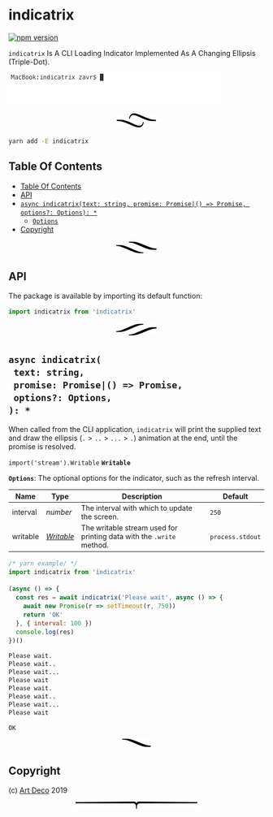 # indicatrix

[![npm version](https://badge.fury.io/js/indicatrix.svg)](https://npmjs.org/package/indicatrix)

`indicatrix` Is A CLI Loading Indicator Implemented As A Changing Ellipsis (Triple-Dot).

![ellipsis demo](/images/ellipsis.gif)

<p align="center"><a href="#table-of-contents"><img src=".documentary/section-breaks/0.svg?sanitize=true"></a></p>

```sh
yarn add -E indicatrix
```

## Table Of Contents

- [Table Of Contents](#table-of-contents)
- [API](#api)
- [`async indicatrix(text: string, promise: Promise|() => Promise, options?: Options): *`](#async-indicatrixtext-stringpromise-promise--promiseoptions-options-)
  * [`Options`](#type-options)
- [Copyright](#copyright)

<p align="center"><a href="#table-of-contents"><img src=".documentary/section-breaks/1.svg?sanitize=true"></a></p>

## API

The package is available by importing its default function:

```js
import indicatrix from 'indicatrix'
```

<p align="center"><a href="#table-of-contents"><img src=".documentary/section-breaks/2.svg?sanitize=true"></a></p>

## `async indicatrix(`<br/>&nbsp;&nbsp;`text: string,`<br/>&nbsp;&nbsp;`promise: Promise|() => Promise,`<br/>&nbsp;&nbsp;`options?: Options,`<br/>`): *`

When called from the CLI application, `indicatrix` will print the supplied text and draw the ellipsis (`.` > `..` > `...` > `.`) animation at the end, until the promise is resolved.

`import('stream').Writable` __<a name="type-writable">`Writable`</a>__

__<a name="type-options">`Options`</a>__: The optional options for the indicator, such as the refresh interval.

|   Name   |             Type             |                             Description                              |     Default      |
| -------- | ---------------------------- | -------------------------------------------------------------------- | ---------------- |
| interval | _number_                     | The interval with which to update the screen.                        | `250`            |
| writable | _[Writable](#type-writable)_ | The writable stream used for printing data with the `.write` method. | `process.stdout` |

```js
/* yarn example/ */
import indicatrix from 'indicatrix'

(async () => {
  const res = await indicatrix('Please wait', async () => {
    await new Promise(r => setTimeout(r, 750))
    return 'OK'
  }, { interval: 100 })
  console.log(res)
})()
```
```
Please wait.
Please wait..
Please wait...
Please wait
Please wait.
Please wait..
Please wait...
Please wait
```
```
OK            
```

<p align="center"><a href="#table-of-contents"><img src=".documentary/section-breaks/3.svg?sanitize=true"></a></p>

## Copyright

(c) [Art Deco][1] 2019

[1]: https://artd.eco

<p align="center"><a href="#table-of-contents"><img src=".documentary/section-breaks/-1.svg?sanitize=true"></a></p>